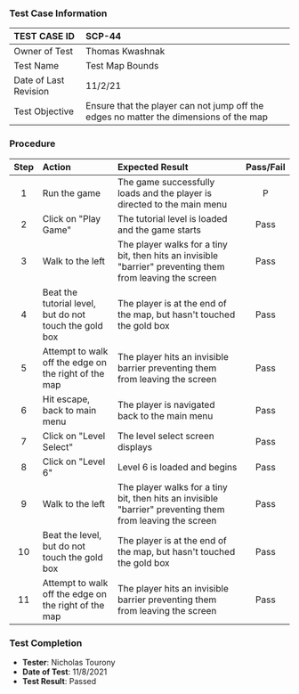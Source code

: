 ### Test Case Information

| TEST CASE ID | SCP-44 |
| :--- | :--- |
| Owner of Test | Thomas Kwashnak |
| Test Name | Test Map Bounds |
| Date of Last Revision | 11/2/21 |
| Test Objective | Ensure that the player can not jump off the edges no matter the dimensions of the map |

### Procedure

|Step | Action | Expected Result | Pass/Fail     |
|:---:| :---        |    :----  | :---: |
|1|Run the game|The game successfully loads and the player is directed to the main menu|P|
|2|Click on "Play Game"|The tutorial level is loaded and the game starts|Pass|
|3|Walk to the left|The player walks for a tiny bit, then hits an invisible "barrier" preventing them from leaving the screen|Pass|
|4|Beat the tutorial level, but do not touch the gold box|The player is at the end of the map, but hasn't touched the gold box|Pass|
|5|Attempt to walk off the edge on the right of the map|The player hits an invisible barrier preventing them from leaving the screen|Pass|
|6|Hit escape, back to main menu|The player is navigated back to the main menu|Pass|
|7|Click on "Level Select"|The level select screen displays|Pass|
|8|Click on "Level 6"|Level 6 is loaded and begins|Pass|
|9|Walk to the left|The player walks for a tiny bit, then hits an invisible "barrier" preventing them from leaving the screen|Pass|
|10|Beat the level, but do not touch the gold box|The player is at the end of the map, but hasn't touched the gold box|Pass|
|11|Attempt to walk off the edge on the right of the map|The player hits an invisible barrier preventing them from leaving the screen|Pass|

### Test Completion

- **Tester**: Nicholas Tourony
- **Date of Test**: 11/8/2021
- **Test Result**: Passed